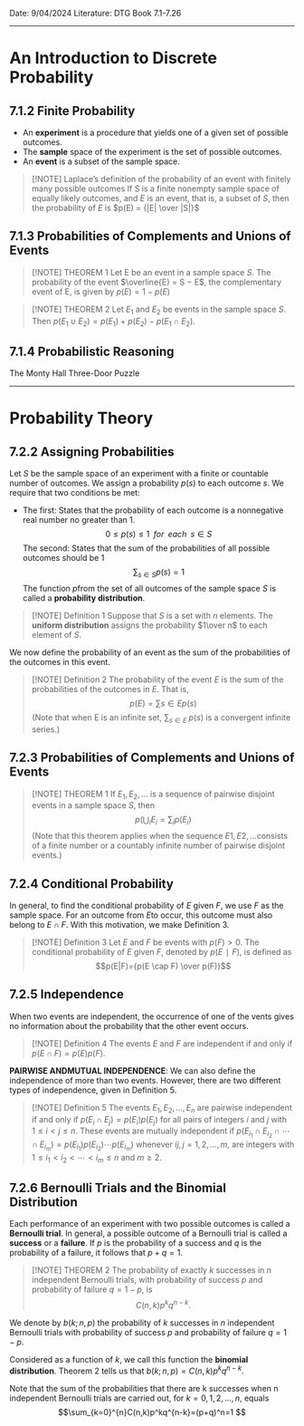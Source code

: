 Date: 9/04/2024
Literature: DTG Book 7.1-7.26
___
# An Introduction to Discrete Probability

## 7.1.2 Finite Probability
- An **experiment** is a procedure that yields one of a given set of possible outcomes. 
- The **sample** space of the experiment is the set of possible outcomes. 
- An **event** is a subset of the sample space.


> [!NOTE] Laplace’s definition of the probability of an event with finitely many possible outcomes
> If S is a finite nonempty sample space of equally likely outcomes, and $E$ is an event, that is, a subset of $S$, then the probability of $E$ is $p(E) = {|E| \over |S|}$

## 7.1.3 Probabilities of Complements and Unions of Events


> [!NOTE] THEOREM 1
> Let E be an event in a sample space $S$. The probability of the event $\overline{E} = S − E$, the complementary
event of E, is given by $p(E) = 1 − p(E)$


> [!NOTE] THEOREM 2
> Let $E_1$ and $E_2$ be events in the sample space $S$. Then
$p(E_1 ∪ E_2) = p(E_1) + p(E_2) − p(E_1 ∩ E_2).$

## 7.1.4 Probabilistic Reasoning
The Monty Hall Three-Door Puzzle

____
# Probability Theory



## 7.2.2 Assigning Probabilities


Let $S$ be the sample space of an experiment with a finite or countable number of outcomes. We assign a probability $p(s)$ to each outcome $s$. We require that two conditions be met:
- The first: States that the probability of each outcome is a nonnegative real number no greater than 1.
$$0≤ p(s) ≤ 1 \;\;for\;\; each\;\; s ∈ S$$ 
The second: States that the sum of the probabilities of all possible outcomes should
be 1
$$\sum_{s \in S} p(s)=1$$
The function $p$from the set of all outcomes of the sample space $S$ is called a **probability distribution**.


> [!NOTE] Definition 1
> Suppose that $S$ is a set with $n$ elements. The **uniform distribution** assigns the probability $1\over n$ to each element of $S$.

We now define the probability of an event as the sum of the probabilities of the outcomes in this event.


> [!NOTE] Definition 2
> The probability of the event $E$ is the sum of the probabilities of the outcomes in $E$. That is, $$p(E)= \sum{s \in E} p(s) $$
> (Note that when E is an infinite set, $\sum{_{s∈E}}\; p(s)$ is a convergent infinite series.)



## 7.2.3 Probabilities of Complements and Unions of Events



> [!NOTE] THEOREM 1
> If $E_1, E_2 ,…$ is a sequence of pairwise disjoint events in a sample space $S$, then $$p(\bigcup_{i}E_i = \sum_{i}p(E_i)$$
> (Note that this theorem applies when the sequence $E1, E2,…$consists of a finite number or a countably infinite number of pairwise disjoint events.)


## 7.2.4 Conditional Probability
In general, to find the conditional probability of $E$ given $F$, we use $F$ as the sample space. For an outcome from $E$to occur, this outcome must also belong to $E ∩ F$. With this motivation, we make Definition 3.

> [!NOTE] Definition 3
> Let $E$ and $F$ be events with $p(F) > 0.$ The conditional probability of $E$ given $F$, denoted by $p(E ∣ F)$, is defined as $$p(E|F)={p(E \cap F) \over p(F)}$$



## 7.2.5 Independence


When two events are independent, the occurrence of one of the  vents gives no information about the probability that the other event occurs.
> [!NOTE] Definition 4
> The events $E$ and $F$ are independent if and only if $p(E ∩ F) = p(E)p(F)$.



**PAIRWISE ANDMUTUAL INDEPENDENCE**: We can also define the independence of more than two events. However, there are two different types of independence, given in Definition 5.


> [!NOTE] Definition 5
> The events $E_1, E_2,…, E_n$ are pairwise independent if and only if $p(E_i ∩ E_j) = p(E_i)p(E_j)$ for all pairs of integers $i$ and $j$ with $1 ≤ i < j ≤ n$. These events are mutually independent if $p(E_{i_1} ∩ E_{i_2} ∩⋯∩ E_{i_m}) = p(E_{i_1})p(E_{i_2})⋯p(E_{i_m})$ whenever
$ij, j = 1, 2,…, m$, are integers with $1 ≤ i_1 < i_2 < ⋯ < i_m ≤ n$ and $m ≥ 2$.



## 7.2.6 Bernoulli Trials and the Binomial Distribution
Each performance of an experiment with two possible outcomes is
called a **Bernoulli trial**. In general, a possible outcome of a Bernoulli trial is called a **success** or a **failure**. If $p$ is the probability of a success and $q$ is the probability of a failure, it follows that $p + q = 1$.



> [!NOTE] THEOREM 2
> The probability of exactly $k$ successes in n independent Bernoulli trials, with probability of success $p$ and probability of failure $q = 1 − p$, is $$C(n, k)p^kq^{n−k}.$$


We denote by $b(k; n, p)$ the probability of $k$ successes in $n$ independent Bernoulli trials with probability of success $p$ and probability of failure $q = 1 − p$. 

Considered as a function of $k$, we call this function the **binomial distribution**. Theorem 2 tells us that $b(k; n, p) = C(n, k)p^kq^{n−k}$.

Note that the sum of the probabilities that there are k successes when n independent Bernoulli trials are carried out, for $k = 0, 1, 2,…, n,$ equals $$\sum_{k=0}^{n}C(n,k)p^kq^{n-k}=(p+q)^n=1 $$

